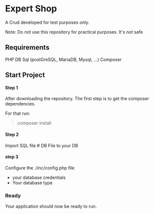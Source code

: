 # Expert Shop
A Crud developed for test purposes only.

Note: Do not use this repository for practical purposes. It's not safe

## Requirements

PHP
DB Sql (postGreSQL, MariaDB, Mysql, ...)
Composer

## Start Project

#### Step 1

After downloading the repository. The first step is to get the composer dependencies.

For that run:

> composer install

#### Step 2

Import SQL file # DB File to your DB

#### step 3

Configure the ./inc/config.php file 

* your database credentials
* Your database type

### Ready

Your application should now be ready to run.








